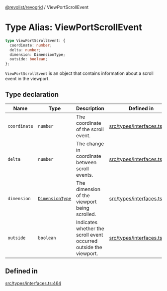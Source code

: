 [@revolist/revogrid](README.md) / ViewPortScrollEvent

# Type Alias: ViewPortScrollEvent

```ts
type ViewPortScrollEvent: {
  coordinate: number;
  delta: number;
  dimension: DimensionType;
  outside: boolean;
};
```

`ViewPortScrollEvent` is an object that contains information about a scroll
event in the viewport.

## Type declaration

| Name | Type | Description | Defined in |
| ------ | ------ | ------ | ------ |
| `coordinate` | `number` | The coordinate of the scroll event. | [src/types/interfaces.ts:472](https://github.com/revolist/revogrid/blob/78d14b7c443343ec06c8d385824462d784f2615f/src/types/interfaces.ts#L472) |
| `delta` | `number` | The change in coordinate between scroll events. | [src/types/interfaces.ts:476](https://github.com/revolist/revogrid/blob/78d14b7c443343ec06c8d385824462d784f2615f/src/types/interfaces.ts#L476) |
| `dimension` | [`DimensionType`](TypeAlias.DimensionType.md) | The dimension of the viewport being scrolled. | [src/types/interfaces.ts:468](https://github.com/revolist/revogrid/blob/78d14b7c443343ec06c8d385824462d784f2615f/src/types/interfaces.ts#L468) |
| `outside` | `boolean` | Indicates whether the scroll event occurred outside the viewport. | [src/types/interfaces.ts:480](https://github.com/revolist/revogrid/blob/78d14b7c443343ec06c8d385824462d784f2615f/src/types/interfaces.ts#L480) |

## Defined in

[src/types/interfaces.ts:464](https://github.com/revolist/revogrid/blob/78d14b7c443343ec06c8d385824462d784f2615f/src/types/interfaces.ts#L464)
